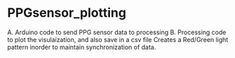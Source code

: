 # PPGsensor_plotting
A. Arduino code to send PPG sensor data to processing
B. Processing code to plot the visulaization, and also save in a csv file
  Creates a Red/Green light pattern inorder to maintain synchronization of data.
